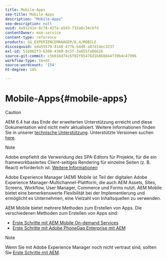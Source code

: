 ```yaml
---
title: Mobile-Apps
seo-title: Mobile-Apps
description: "Mobile-Apps"
seo-description: null
uuid: 4a91241e-8c78-42fe-a5d3-732a6c34cbfd
contentOwner: msm-service
content-type: reference
products: SG_EXPERIENCEMANAGER/6.4/MOBILE
discoiquuid: eda55579-4140-477b-b4d0-a87d14ec3237
exl-id: 51b062f3-6308-4389-8c5f-3a855fa66626
source-git-commit: c5b816d74c6f02f85476d16868844f39b4c47996
workflow-type: tm+mt
source-wordcount: '154'
ht-degree: 18%

---
```


# Mobile-Apps{#mobile-apps}

>[!CAUTION]
>
>AEM 6.4 hat das Ende der erweiterten Unterstützung erreicht und diese Dokumentation wird nicht mehr aktualisiert. Weitere Informationen finden Sie in unserer [technische Unterstützung](https://helpx.adobe.com/de/support/programs/eol-matrix.html). Unterstützte Versionen suchen [here](https://experienceleague.adobe.com/docs/?lang=de).

>[!NOTE]
>
>Adobe empfiehlt die Verwendung des SPA-Editors für Projekte, für die ein frameworkbasiertes Client-seitiges Rendering für einzelne Seiten (z. B. React) erforderlich ist. [Weitere Informationen](/help/sites-developing/spa-overview.md)

Adobe Experience Manager (AEM) Mobile ist Teil der digitalen Adobe Experience Manager-Multichannel-Plattform, die auch AEM Assets, Sites, Screens, Workflow, User Manager, Commerce und Forms nutzt. AEM Mobile bietet eine bemerkenswerte Flexibilität bei der Implementierung und ermöglicht es Unternehmen, eine Vielzahl von Inhaltsquellen zu verwenden.

AEM Mobile bietet mehrere Methoden zum Erstellen von Apps. Die verschiedenen Methoden zum Erstellen von Apps sind:

* [Erste Schritte mit AEM Mobile On-demand Services](/help/mobile/mobile-apps-ondemand.md)
* [Erste Schritte mit Adobe PhoneGap Enterprise mit AEM](/help/mobile/phonegap.md)

>[!NOTE]
>
>Wenn Sie mit Adobe Experience Manager noch nicht vertraut sind, sollten Sie [Erste Schritte mit AEM](/help/sites-deploying/deploy.md).
